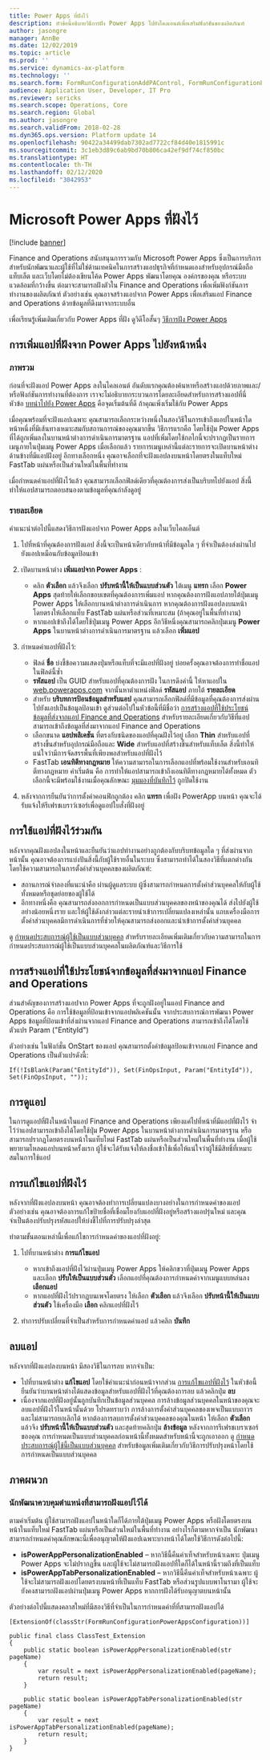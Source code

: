```yaml
---
title: Power Apps ที่ฝังไว้
description: หัวข้อนี้อธิบายวิธีการฝัง Power Apps ไปยังไคลเอนต์เพื่อเสริมฟังก์ชันของผลิตภัณฑ์
author: jasongre
manager: AnnBe
ms.date: 12/02/2019
ms.topic: article
ms.prod: ''
ms.service: dynamics-ax-platform
ms.technology: ''
ms.search.form: FormRunConfigurationAddPAControl, FormRunConfigurationEditPAControl
audience: Application User, Developer, IT Pro
ms.reviewer: sericks
ms.search.scope: Operations, Core
ms.search.region: Global
ms.author: jasongre
ms.search.validFrom: 2018-02-28
ms.dyn365.ops.version: Platform update 14
ms.openlocfilehash: 90422a34499dab7302ad7722cf84d40e1815991c
ms.sourcegitcommit: 3c1eb3d89c6ab9bd70b806ca42ef9df74cf850bc
ms.translationtype: HT
ms.contentlocale: th-TH
ms.lasthandoff: 02/12/2020
ms.locfileid: "3042953"
---
```

# <a name="embed-microsoft-power-apps"></a>Microsoft Power Apps ที่ฝังไว้

[!include [banner](../includes/banner.md)]

Finance and Operations สนับสนุนการรวมกับ Microsoft Power Apps ซึ่งเป็นการบริการสำหรับนักพัฒนาและผู้ใช้ที่ไม่ใช่ด้านเทคนิคในการสร้างแอปธุรกิจที่กำหนดเองสำหรับอุปกรณ์มือถือ แท็บเล็ต และเว็บโดยไม่ต้องเขียนโค้ด Power Apps พัฒนาโดยคุณ องค์กรของคุณ หรือระบบแวดล้อมที่กว้างขึ้น ต่อมาจะสามารถฝังตัวใน Finance and Operations เพื่อเพิ่มฟังก์ชันการทำงานของผลิตภัณฑ์ ตัวอย่างเช่น คุณอาจสร้างแอปจาก Power Apps เพื่อเสริมแอป Finance and Operations ด้วยข้อมูลที่ดึงมาจากระบบอื่น

เพื่อเรียนรู้เพิ่มเติมเกี่ยวกับ Power Apps ที่ฝัง ดูวิดีโอสั้นๆ [วิธีการฝัง Power Apps](https://www.youtube.com/watch?v=x3qyA1bH-NY)

## <a name="adding-an-embedded-app-from-power-apps-to-a-page"></a>การเพิ่มแอปที่ฝังจาก Power Apps ไปยังหน้าหนึ่ง

### <a name="overview"></a>ภาพรวม

ก่อนที่จะฝังแอป Power Apps ลงในไคลเอนต์ อันดับแรกคุณต้องค้นหาหรือสร้างแอปด้วยภาพและ/หรือฟังก์ชันการทำงานที่ต้องการ เราจะไม่อธิบายกระบวนการโดยละเอียดสำหรับการสร้างแอปที่นี่ หัวข้อ [บทนำไปยัง Power Apps](https://docs.microsoft.com/powerapps/getting-started) คือจุดเริ่มต้นที่ดี ถ้าคุณเพิ่งเริ่มใช้กับ Power Apps

เมื่อคุณพร้อมที่จะฝังแอปเฉพาะ คุณสามารถเลือกระหว่างหนึ่งในสองวิธีในการเข้าถึงแอปในหน้าใดหน้าหนึ่งที่มีเส้นทางเหมาะสมกับสถานการณ์ของคุณมากขึ้น วิธีการแรกคือ โดยใช้ปุ่ม Power Apps ที่ได้ถูกเพิ่มลงในบานหน้าต่างการดำเนินการมาตรฐาน แอปที่เพิ่มโดยใช้กลไกนี้จะปรากฏเป็นรายการเมนูภายในปุ่มเมนู Power Apps เมื่อเลือกแล้ว รายการเมนูเหล่านี้แต่ละรายการจะเปิดบานหน้าต่างด้านข้างที่มีแอปฝังอยู่ อีกทางเลือกหนึ่ง คุณอาจเลือกที่จะฝังแอปลงบนหน้าโดยตรงในแท็บใหม่ FastTab แผ่นหรือเป็นส่วนใหม่ในพื้นที่ทำงาน

เมื่อกำหนดค่าแอปที่ฝังไว้แล้ว คุณสามารถเลือกฟิลด์เดียวที่คุณต้องการส่งเป็นบริบทไปยังแอป สิ่งนี้ทำให้แอปสามารถตอบสนองตามข้อมูลที่คุณกำลังดูอยู่

### <a name="details"></a>รายละเอียด

คำแนะนำต่อไปนี้แสดงวิธีการฝังแอปจาก Power Apps ลงในเว็บไคลเอ็นต์

1. ไปที่หน้าที่คุณต้องการฝังแอป สิ่งนี้จะเป็นหน้าเดียวกับหน้าที่มีข้อมูลใด ๆ ที่จำเป็นต้องส่งผ่านไปยังแอปเหมือนกับข้อมูลป้อนเข้า
2. เปิดบานหน้าต่าง **เพิ่มแอปจาก Power Apps** :

    - คลิก **ตัวเลือก** แล้วจึงเลือก **ปรับหน้านี้ให้เป็นแบบส่วนตัว** ใต้เมนู **แทรก** เลือก **Power Apps** สุดท้ายให้เลือกขอบเขตที่คุณต้องการเพิ่มแอป หากคุณต้องการฝังแอปภายใต้ปุ่มเมนู Power Apps ให้เลือกบานหน้าต่างการดำเนินการ หากคุณต้องการฝังแอปลงบนหน้าโดยตรงให้เลือกแท็บ FastTab แผ่นหรือส่วนที่เหมาะสม (ถ้าคุณอยู่ในพื้นที่ทำงาน)
    - หากแอปเข้าถึงได้โดยใช้ปุ่มเมนู Power Apps อีกวิธีหนึ่งคุณสามารถคลิกปุ่มเมนู **Power Apps** ในบานหน้าต่างการดำเนินการมาตรฐาน แล้วเลือก **เพิ่มแอป**

3. กำหนดค่าแอปที่ฝังไว้:

    - ฟิลด์ **ชื่อ** บ่งชี้ข้อความแสดงปุ่มหรือแท็บที่จะมีแอปที่ฝังอยู่ บ่อยครั้งคุณอาจต้องการทำชื่อแอปในฟิลด์นี้ซ้ำ
    - **รหัสแอป** เป็น GUID สำหรับแอปที่คุณต้องการฝัง ในการดึงค่านี้ ให้หาแอปใน [web.powerapps.com](https://web.powerapps.com) จากนั้นหาตำแหน่งฟิลด์ **รหัสแอป** ภายใต้ **รายละเอียด**
    - สำหรับ **บริบทการป้อนข้อมูลสำหรับแอป** คุณสามารถเลือกฟิลด์ที่มีข้อมูลที่คุณต้องการส่งผ่านไปยังแอปเป็นข้อมูลป้อนเข้า ดูส่วนต่อไปในหัวข้อนี้ที่มีชื่อว่า [การสร้างแอปที่ใช้ประโยชน์ข้อมูลที่ส่งจากแอป Finance and Operations](#building-an-app-that-leverages-data-sent-from-finance-and-operations-apps) สำหรับรายละเอียดเกี่ยวกับวิธีที่แอปสามารถเข้าถึงข้อมูลที่ส่งมาจากแอป Finance and Operations
    - เลือกขนาด **แอปพลิเคชัน** ที่ตรงกับชนิดของแอปที่คุณฝังไว้อยู่ เลือก **Thin** สำหรับแอปที่สร้างขึ้นสำหรับอุปกรณ์มือถือและ **Wide** สำหรับแอปที่สร้างขึ้นสำหรับแท็บเล็ต สิ่งนี้ทำให้แน่ใจว่ามีการจัดสรรพื้นที่เพียงพอสำหรับแอปที่ฝังไว้
    - FastTab **เอนทิตีทางกฎหมาย** ให้ความสามารถในการเลือกแอปที่พร้อมใช้งานสำหรับเอนทิตีทางกฎหมาย ค่าเริ่มต้น คือ การทำให้แอปสามารถเข้าถึงเอนทิตีทางกฎหมายได้ทั้งหมด ตัวเลือกนี้จะมีพร้อมใช้งานเมื่อคุณลักษณะ [มุมมองที่บันทึกไว้](saved-views.md) ถูกปิดใช้งาน 

4. หลังจากการยืนยันว่าการตั้งค่าคอนฟิกถูกต้อง คลิก **แทรก** เพื่อฝัง PowerApp บนหน้า คุณจะได้รับแจ้งให้รีเฟรชเบราว์เซอร์เพื่อดูแอปใบสั่งที่ฝังอยู่

## <a name="sharing-an-embedded-app"></a>การใช้แอปที่ฝังไว้ร่วมกัน

หลังจากคุณฝังแอปลงในหน้าและยืนยันว่าแอปทำงานอย่างถูกต้องกับบริบทข้อมูลใด ๆ ที่ส่งผ่านจากหน้านั้น คุณอาจต้องการแบ่งปันสิ่งนี้กับผู้ใช้รายอื่นในระบบ ซึ่งสามารถทำได้ในสองวิธีที่แตกต่างกัน โดยใช้ความสามารถในการตั้งค่าส่วนบุคคลของผลิตภัณฑ์:

- สถานการณ์จำลองที่แนะนำคือ ผ่านผู้ดูแลระบบ ผู้ซึ่งสามารถกำหนดการตั้งค่าส่วนบุคคลให้กับผู้ใช้ทั้งหมดหรือชุดย่อยของผู้ใช้ได้
- อีกทางหนึ่งคือ คุณสามารถส่งออกการกำหนดเป็นแบบส่วนบุคคลของหน้าของคุณได้ ส่งไปยังผู้ใช้อย่างน้อยหนึ่งราย และให้ผู้ใช้ดังกล่าวแต่ละรายนำเข้าการเปลี่ยนแปลงเหล่านั้น แถบเครื่องมือการตั้งค่าส่วนบุคคลมีการดำเนินการที่ช่วยให้คุณสามารถส่งออกและนำเข้าการตั้งค่าส่วนบุคคล

ดู [กำหนดประสบการณ์ผู้ใช้เป็นแบบส่วนบุคคล](personalize-user-experience.md) สำหรับรายละเอียดเพิ่มเติมเกี่ยวกับความสามารถในการกำหนดประสบการณ์ผู้ใช้เป็นแบบส่วนบุคคลในผลิตภัณฑ์และวิธีการใช้

## <a name="building-an-app-that-leverages-data-sent-from-finance-and-operations-apps"></a>การสร้างแอปที่ใช้ประโยชน์จากข้อมูลที่ส่งมาจากแอป Finance and Operations 

ส่วนสำคัญของการสร้างแอปจาก Power Apps ที่จะถูกฝังอยู่ในแอป Finance and Operations คือ การใช้ข้อมูลที่ป้อนเข้าจากแอปพลิเคชันนั้น จากประสบการณ์การพัฒนา Power Apps ข้อมูลที่ป้อนเข้าที่ส่งผ่านจากแอป Finance and Operations สามารถเข้าถึงได้โดยใช้ตัวแปร Param ("EntityId")

ตัวอย่างเช่น ในฟังก์ชั่น OnStart ของแอป คุณสามารถตั้งค่าข้อมูลป้อนเข้าจากแอป Finance and Operations เป็นตัวแปรดังนี้:

```powerapps
If(!IsBlank(Param("EntityId")), Set(FinOpsInput, Param("EntityId")), Set(FinOpsInput, ""));
```

## <a name="viewing-an-app"></a>การดูแอป

ในการดูแอปที่ฝังในหน้าในแอป Finance and Operations เพียงแค่ไปที่หน้าที่มีแอปที่ฝังไว้ จำไว้ว่าแอปสามารถเข้าถึงได้โดยใช้ปุ่ม Power Apps ในบานหน้าต่างการดำเนินการมาตรฐาน หรือสามารถปรากฏโดยตรงบนหน้าในแท็บใหม่ FastTab แผ่นหรือเป็นส่วนใหม่ในพื้นที่ทำงาน เมื่อผู้ใช้พยายามโหลดแอปบนหน้าครั้งแรก ผู้ใช้จะได้รับแจ้งให้ลงชื่อเข้าใช้เพื่อให้แน่ใจว่าผู้ใช้มีสิทธิ์ที่เหมาะสมในการใช้แอป

## <a name="editing-an-embedded-app"></a>การแก้ไขแอปที่ฝังไว้

หลังจากที่ฝังแอปลงบนหน้า คุณอาจต้องทำการเปลี่ยนแปลงบางอย่างในการกำหนดค่าของแอป ตัวอย่างเช่น คุณอาจต้องการแก้ไขป้ายชื่อที่เชื่อมโยงกับแอปที่ฝังอยู่หรือสร้างแอปรุ่นใหม่ และคุณจำเป็นต้องปรับปรุงรหัสแอปให้บ่งชี้ไปที่การปรับปรุงล่าสุด

ทำตามขั้นตอนเหล่านี้เพื่อแก้ไขการกำหนดค่าของแอปที่ฝังอยู่:

1. ไปที่บานหน้าต่าง **การแก้ไขแอป**

    - หากเข้าถึงแอปที่ฝังไว้ผ่านปุ่มเมนู Power Apps ให้คลิกขวาที่ปุ่มเมนู Power Apps และเลือก **ปรับให้เป็นแบบส่วนตัว** เลือกแอปที่คุณต้องการกำหนดค่าจากเมนูแบบหล่นลง **เลือกแอป** 
    - หากแอปที่ฝังไว้ปรากฏบนเพจโดยตรง ให้เลือก **ตัวเลือก** แล้วจึงเลือก **ปรับหน้านี้ให้เป็นแบบส่วนตัว** ใช้เครื่องมือ **เลือก** คลิกแอปที่ฝังไว้

2. ทำการปรับเปลี่ยนที่จำเป็นสำหรับการกำหนดค่าแอป แล้วคลิก **บันทึก** 

## <a name="removing-an-app"></a>ลบแอป

หลังจากที่ฝังแอปลงบนหน้า มีสองวิธีในการลบ หากจำเป็น:

- ไปที่บานหน้าต่าง **แก้ไขแอป** โดยใช้คำแนะนำก่อนหน้าจากส่วน [การแก้ไขแอปที่ฝังไว้](#editing-an-embedded-app) ในหัวข้อนี้ ยืนยันว่าบานหน้าต่างได้แสดงข้อมูลสำหรับแอปที่ฝังไว้ที่คุณต้องการลบ แล้วคลิกปุ่ม **ลบ** 
- เนื่องจากแอปที่ฝังอยู่นั้นถูกบันทึกเป็นข้อมูลส่วนบุคคล การล้างข้อมูลส่วนบุคคลในหน้าของคุณจะลบแอปที่ฝังไว้ในหน้านั้นด้วย โปรดทราบว่า การล้างการตั้งค่าส่วนบุคคลของเพจเป็นแบบถาวร และไม่สามารถยกเลิกได้ หากต้องการลบการตั้งค่าส่วนบุคคลของคุณในหน้า ให้เลือก **ตัวเลือก** แล้วจึง **ปรับหน้านี้ให้เป็นแบบส่วนตัว** และสุดท้ายคลิกปุ่ม **ล้างข้อมูล** หลังจากการรีเฟรชเบราเซอร์ของคุณ การกำหนดเป็นแบบส่วนบุคคลก่อนหน้านี้ทั้งหมดสำหรับหน้านี้จะถูกเอาออก ดู [กำหนดประสบการณ์ผู้ใช้นี้เป็นแบบส่วนบุคคล](personalize-user-experience.md) สำหรับข้อมูลเพิ่มเติมเกี่ยวกับวิธีการปรับปรุงหน้าโดยใช้การกำหนดเป็นแบบส่วนบุคคล

## <a name="appendix"></a>ภาคผนวก

### <a name="developer-control-over-where-an-app-can-be-embedded"></a>นักพัฒนาควบคุมตำแหน่งที่สามารถฝังแอปไว้ได้

ตามค่าเริ่มต้น ผู้ใช้สามารถฝังแอปในหน้าใดก็ได้ภายใต้ปุ่มเมนู Power Apps หรือฝังโดยตรงบนหน้าในแท็บใหม่ FastTab แผ่นหรือเป็นส่วนใหม่ในพื้นที่ทำงาน อย่างไรก็ตามหากจำเป็น นักพัฒนาสามารถกำหนดค่าคุณลักษณะนี้เพื่ออนุญาตให้ฝังแอปเฉพาะบางหน้าได้โดยใช้วิธีการดังต่อไปนี้:

- **isPowerAppPersonalizationEnabled** – หากวิธีนี้คืนค่าเท็จสำหรับหน้าเฉพาะ ปุ่มเมนู Power Apps จะไม่ปรากฏขึ้น และผู้ใช้จะไม่สามารถฝังแอปที่ใดก็ได้ในหน้านี้รวมถึงที่เป็นแท็บ
- **isPowerAppTabPersonalizationEnabled** – หากวิธีนี้คืนค่าเท็จสำหรับหน้าเฉพาะ ผู้ใช้จะไม่สามารถฝังแอปโดยตรงบนหน้าที่เป็นแท็บ FastTab หรือส่วนรูปแบบพาโนรามา ผู้ใช้จะยังคงสามารถฝังแอปผ่านปุ่มเมนู Power Apps หากการฝังได้รับอนุญาตบนหน้านั้น

ตัวอย่างต่อไปนี้แสดงคลาสใหม่ที่มีสองวิธีที่จำเป็นในการกำหนดค่าที่ที่สามารถฝังแอปได้

```powerapps
[ExtensionOf(classStr(FormRunConfigurationPowerAppsConfiguration))]

public final class ClassTest_Extension
{
    public static boolean isPowerAppPersonalizationEnabled(str pageName)
    {
        var result = next isPowerAppPersonalizationEnabled(pageName);
        return result;
    }
    
    public static boolean isPowerAppTabPersonalizationEnabled(str pageName)
    {
        var result = next isPowerAppTabPersonalizationEnabled(pageName);
        return result;
    }
}
```

